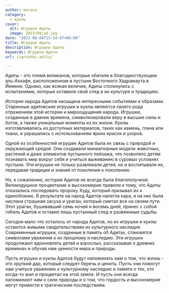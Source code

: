 ```yaml
---
author: morava
category:
  - куклы
cover:
  alt: Игрушки Адиты
  image: 2023/08/ad.jpg
date: "2023-08-04T15:14:47+00:00"
title: Игрушки Адиты
description: Игрушки Адиты
keywords: Игрушки Адиты
url: /igrushki-adity/

---
```

Адиты \- это племя великанов, которые обитали в благоденствующем аль-Ахкафе, расположенном в пустыне Восточного Хадрамаута в Йемене. Однако, как всякая величие, Адиты столкнулись с испытаниями, которые оставили свой след в их культуре и традициях.

История народа Адитов насыщена интересными событиями и образами. Старинные адитовские игрушки и куклы являются своего рода отражением этой истории и мироощущения народа. Игрушки, созданные в давние времена, символизировали веру в высшие силы и богов, а также уникальные моменты из их жизни. Куклы изготавливались из доступных материалов, таких как камень, глина или ткани, и украшались с использованием ярких красок и узоров.

Одной из особенностей игрушек Адитов была их связь с природой и окружающей средой. Они создавали миниатюрные модели животных, растений и даже элементов пустынного пейзажа, что позволяло детям познавать мир вокруг себя и учиться выживанию в суровых условиях пустыни. Эти игрушки не только развлекали детей, но и воспитывали их, передавая традиции и знания от поколения к поколению.

Но, к сожалению, история Адитов не всегда была благополучной. Великодушное процветание и высокомерие привели к тому, что Адиты отказались последовать пророку Худу, который призывал их к единобожию. В результате на народ Адитов налегла кара, и на них была нислана страшная засуха и ураган, который сметал все на своем пути. Этот ураган, бушевавший семь ночей и восемь дней, принес с собой гибель Адитов и оставил лишь пустынный след и развеянные судьбы.

Сегодня мало что осталось от народа Адитов, но их игрушки и куклы остаются живыми свидетельствами их культурного наследия. Современные игрушки, созданные в память об Адитах, становятся символами уважения к их прошлому и наследию. Эти игрушки продолжают вдохновлять детей и взрослых, рассказывая о древних временах и обучая нам ценности мира и природы.

Пусть игрушки и куклы Адитов будут напоминать нам о том, что жизнь \- это хрупкий дар, который следует беречь и ценить. Пусть они помогут нам учиться уважению к культурному наследию и памяти о тех, кто когда-то жил и процветал на этой земле. И пусть они всегда напоминают нам о силе природы и о том, что гордость и высокомерие могут привести к трагическим последствиям.
